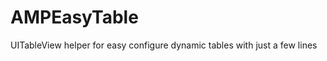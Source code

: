 AMPEasyTable
============

UITableView helper for easy configure dynamic tables with just a few lines
